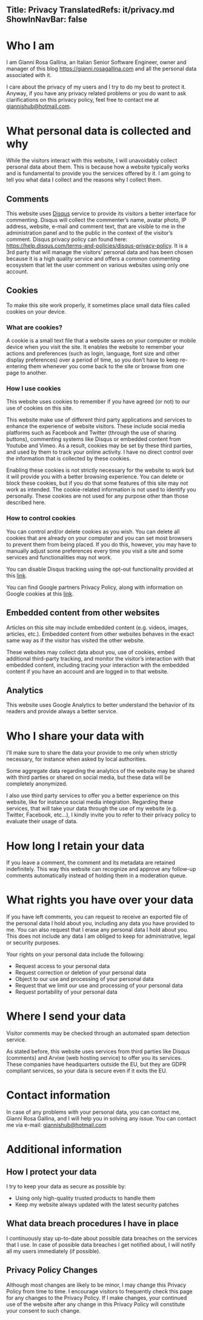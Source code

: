 Title: Privacy
TranslatedRefs: it/privacy.md
ShowInNavBar: false
---
# Who I am

I am Gianni Rosa Gallina, an Italian Senior Software Engineer, owner and manager of this blog <a href="https://gianni.rosagallina.com">https://gianni.rosagallina.com</a> and all the personal data associated with it.

I care about the privacy of my users and I try to do my best to protect it. Anyway, if you have any privacy related problems or you do want to ask clarifications on this privacy policy, feel free to contact me at [giannishub@hotmail.com](mailto:giannishub@hotmail.com).

# What personal data is collected and why

While the visitors interact with this website, I will unavoidably collect personal data about them. This is because how a website typically works and is fundamental to provide you the services offered by it. I am going to tell you what data I collect and the reasons why I collect them.

## Comments

This website uses <a href="https://disqus.com/" target="_blank">Disqus</a> service to provide its visitors a better interface for commenting. Disqus will collect the commenter’s name, avatar photo, IP address, website, e-mail and comment text, that are visible to me in the administration panel and to the public in the context of the visitor’s comment. Disqus privacy policy can found here: <a href="https://help.disqus.com/terms-and-policies/disqus-privacy-policy" target="_blank">https://help.disqus.com/terms-and-policies/disqus-privacy-policy</a>. It is a 3rd party that will manage the visitors’ personal data and has been chosen because it is a high quality service and offers a common commenting ecosystem that let the user comment on various websites using only one account.

## Cookies

To make this site work properly, it sometimes place small data files called cookies on your device.

### What are cookies?

A cookie is a small text file that a website saves on your computer or mobile device when you visit the site. It enables the website to remember your actions and preferences (such as login, language, font size and other display preferences) over a period of time, so you don’t have to keep re-entering them whenever you come back to the site or browse from one page to another.

### How I use cookies

This website uses cookies to remember if you have agreed (or not) to our use of cookies on this site.

This website make use of different third party applications and services to enhance the experience of website visitors. These include social media platforms such as Facebook and Twitter (through the use of sharing buttons), commenting systems like Disqus or embedded content from Youtube and Vimeo. As a result, cookies may be set by these third parties, and used by them to track your online activity. I have no direct control over the information that is collected by these cookies.

Enabling these cookies is not strictly necessary for the website to work but it will provide you with a better browsing experience. You can delete or block these cookies, but if you do that some features of this site may not work as intended. The cookie-related information is not used to identify you personally. These cookies are not used for any purpose other than those described here.

### How to control cookies

You can control and/or delete cookies as you wish. You can delete all cookies that are already on your computer and you can set most browsers to prevent them from being placed. If you do this, however, you may have to manually adjust some preferences every time you visit a site and some services and functionalities may not work.

You can disable Disqus tracking using the opt-out functionality provided at this <a href="https://help.disqus.com/customer/portal/articles/1657951-ad-training-settings" target="_blank">link</a>.

You can find Google partners Privacy Policy, along with information on Google cookies at this <a href="http://www.google.com/policies/privacy/partners/" target="_blank">link</a>.

## Embedded content from other websites

Articles on this site may include embedded content (e.g. videos, images, articles, etc.). Embedded content from other websites behaves in the exact same way as if the visitor has visited the other website.

These websites may collect data about you, use of cookies, embed additional third-party tracking, and monitor the visitor’s interaction with that embedded content, including tracing your interaction with the embedded content if you have an account and are logged in to that website.

## Analytics

This website uses Google Analytics to better understand the behavior of its readers and provide always a better service.

# Who I share your data with

I’ll make sure to share the data your provide to me only when strictly necessary, for instance when asked by local authorities.

Some aggregate data regarding the analytics of the website may be shared with third parties or shared on social media, but these data will be completely anonymized.

I also use third party services to offer you a better experience on this website, like for instance social media integration. Regarding these services, that will take your data through the use of my website (e.g. Twitter, Facebook, etc…), I kindly invite you to refer to their privacy policy to evaluate their usage of data.

# How long I retain your data

If you leave a comment, the comment and its metadata are retained indefinitely. This way this website can recognize and approve any follow-up comments automatically instead of holding them in a moderation queue.

# What rights you have over your data

If you have left comments, you can request to receive an exported file of the personal data I hold about you, including any data you have provided to me. You can also request that I erase any personal data I hold about you. This does not include any data I am obliged to keep for administrative, legal or security purposes.

Your rights on your personal data include the following:

- Request access to your personal data
- Request correction or deletion of your personal data
- Object to our use and processing of your personal data
- Request that we limit our use and processing of your personal data
- Request portability of your personal data

# Where I send your data

Visitor comments may be checked through an automated spam detection service.

As stated before, this website uses services from third parties like Disqus (comments) and Arvixe (web hosting service) to offer you its services. These companies have headquarters outside the EU, but they are GDPR compliant services, so your data is secure even if it exits the EU.

# Contact information

In case of any problems with your personal data, you can contact me, Gianni Rosa Gallina, and I will help you in solving any issue. You can contact me via e-mail: [giannishub@hotmail.com](mailto:giannishub@hotmail.com)

# Additional information

## How I protect your data

I try to keep your data as secure as possible by:

- Using only high-quality trusted products to handle them
- Keep my website always updated with the latest security patches

## What data breach procedures I have in place

I continuously stay up-to-date about possible data breaches on the services that I use. In case of possible data breaches I get notified about, I will notify all my users immediately (if possible).

## Privacy Policy Changes

Although most changes are likely to be minor, I may change this Privacy Policy from time to time. I encourage visitors to frequently check this page for any changes to the Privacy Policy. If I make changes, your continued use of the website after any change in this Privacy Policy will constitute your consent to such change.